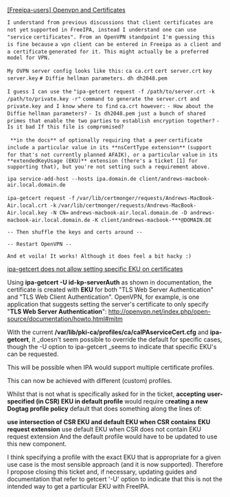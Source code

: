 
[[Freeipa-users] Openvpn and Certificates](https://freeipa-users.redhat.narkive.com/kf51FYgc/openvpn-and-certificates)

`I understand from previous discussions that client certificates are not yet`
`supported in FreeIPA, instead I understand one can use "service`
`certificates". From an OpenVPN standpoint I'm guessing this is fine because`
`a vpn client can be entered in Freeipa as a client and a certificate`
`generated for it. This might actually be a preferred model for VPN.`

`My OVPN server config looks like this:`
`ca ca.crt`
`cert server.crt`
`key server.key`
`# Diffie hellman parameters.`
`dh dh2048.pem`

`I guess I can use the`
`"ipa-getcert request -f /path/to/server.crt -k /path/to/private.key -r"`
`command to generate the server.crt and private.key and I know where to find`
`ca.crt however:`
`- How about the Diffie hellman parameters?`
`- Is dh2048.pem just a bunch of shared primes that enable the two parties`
`to establish encryption together?`
`- Is it bad If this file is compromised?`

` **in the docs** of optionally requiring that a peer`
`certificate include a particular value in its **nsCertType extension**`
`(support for that's not currently planned AFAIK), or a particular value`
`in its **extendedKeyUsage (EKU)** extension (there's a ticket [1] for`
`supporting that), but you're not setting such a requirement above.`

`ipa service-add-host --hosts ipa.domain.de client/andrews-macbook-air.local.domain.de`

`ipa-getcert request -f`
`/var/lib/certmonger/requests/Andrews-MacBook-Air.local.crt -k`
`/var/lib/certmonger/requests/Andrews-MacBook-Air.local.key -N CN=`
`andrews-macbook-air.local.domain.de -D andrews-macbook-air.local.domain.de`
`-K client/andrews-macbook-***@DOMAIN.DE`

`-- Then shuffle the keys and certs around --`

`-- Restart OpenVPN --`

`And et voila! It works! Although it does feel a bit hacky :)`



[ipa-getcert does not allow setting specific EKU on certificates](https://pagure.io/freeipa/issue/2915)

Using **ipa-getcert -U id-kp-serverAuth** as shown in documentation, the certificate is created with **EKU** for both "TLS Web Server Authentication" and "TLS Web Client Authentication".
OpenVPN, for example, is one application that suggests setting the server's certificate to only specify "**TLS Web Server Authentication**": http://openvpn.net/index.php/open-source/documentation/howto.html#mitm

With the current **/var/lib/pki-ca/profiles/ca/caIPAserviceCert.cfg** and **ipa-getcert**, it _doesn't seem possible to override the default for specific cases, though the -U option to ipa-getcert _seems to indicate that specific EKU's can be requested.

This will be possible when IPA would support multiple certificate profiles.

This can now be achieved with different (custom) profiles.

Whilst that is not what is specifically asked for in the ticket, **accepting**
**user-specified (in CSR) EKU in default profile** would require c**reating a new**
**Dogtag profile policy** default that does something along the lines of:

**use intersection of CSR EKU and default EKU when CSR contains**
**EKU request extension**
use default EKU when CSR does not contain EKU request extension
And the default profile would have to be updated to use this new component.

I think specifying a profile with the exact EKU that is appropriate for
a given use case is the most sensible approach (and it is now supported).
Therefore I propose closing this ticket and, if necessary, updating
guides and documentation that refer to getcert '-U' option to indicate
that this is not the intended way to get a particular EKU with FreeIPA.

